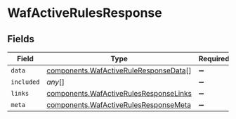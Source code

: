 # WafActiveRulesResponse


## Fields

| Field                                                                                        | Type                                                                                         | Required                                                                                     | Description                                                                                  |
| -------------------------------------------------------------------------------------------- | -------------------------------------------------------------------------------------------- | -------------------------------------------------------------------------------------------- | -------------------------------------------------------------------------------------------- |
| `data`                                                                                       | [components.WafActiveRuleResponseData](../../models/shared/wafactiveruleresponsedata.md)[]   | :heavy_minus_sign:                                                                           | N/A                                                                                          |
| `included`                                                                                   | *any*[]                                                                                      | :heavy_minus_sign:                                                                           | N/A                                                                                          |
| `links`                                                                                      | [components.WafActiveRulesResponseLinks](../../models/shared/wafactiverulesresponselinks.md) | :heavy_minus_sign:                                                                           | N/A                                                                                          |
| `meta`                                                                                       | [components.WafActiveRulesResponseMeta](../../models/shared/wafactiverulesresponsemeta.md)   | :heavy_minus_sign:                                                                           | N/A                                                                                          |